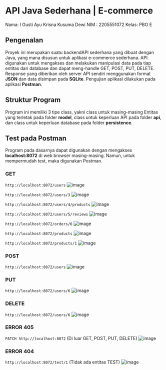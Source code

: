 # API Java Sederhana | E-commerce
Nama: I Gusti Ayu Krisna Kusuma Dewi
NIM  : 2205551072
Kelas: PBO E

## Pengenalan
Proyek ini merupakan suatu backendAPI sederhana yang dibuat dengan Java, yang mana disusun untuk aplikasi e-commerce sederhana. API digunakan untuk mengakses dan melakukan manipulasi data pada tiap entitas dari database dan dapat meng-handle GET, POST, PUT, DELETE. Response yang diberikan oleh server API sendiri menggunakan format **JSON** dan data disimpan pada **SQLite**. Pengujian aplikasi dilakukan pada aplikasi **Postman**.

##

## Struktur Program
Program ini memiliki 3 tipe class, yakni class untuk masing-masing Entitas yang terletak pada folder **model**, class untuk keperluan API pada folder **api**, dan class untuk keperluan database pada folder **persistence**.

## Test pada Postman
Program pada dasarnya dapat digunakan dengan mengakses **localhost:8072** di web browser masing-masing. Namun, untuk mempermudah test, maka digunakan Postman.

### GET
`http://localhost:8072/users`
![image](https://github.com/ayukrisn/ecommerce/assets/113322119/55f87308-f9d3-4883-92f2-9bd399e4071c)

`http://localhost:8072/users/3`
![image](https://github.com/ayukrisn/ecommerce/assets/113322119/d90faba3-180c-45eb-9d31-789ca5624d9e)

`http://localhost:8072/users/4/products`
![image](https://github.com/ayukrisn/ecommerce/assets/113322119/6a611932-b72f-4f4a-b632-3d1bd28bff5c)

`http://localhost:8072/users/5/reviews`
![image](https://github.com/ayukrisn/ecommerce/assets/113322119/dcfe7b0c-a6b1-4b5e-864d-8330853aa39e)

`http://localhost:8072/orders/6`
![image](https://github.com/ayukrisn/ecommerce/assets/113322119/eecad991-d085-440a-b717-e5c2a34b69a8)

`http://localhost:8072/products`
![image](https://github.com/ayukrisn/ecommerce/assets/113322119/b29e3c9d-a1b7-4864-920c-bdbac86ba76b)

`http://localhost:8072/products/1`
![image](https://github.com/ayukrisn/ecommerce/assets/113322119/79611db0-de96-404e-a665-097141f38d96)

### POST
`http://localhost:8072/users`
![image](https://github.com/ayukrisn/ecommerce/assets/113322119/a2033fd3-07ff-4ad8-b2da-56e31a8b7ab7)

### PUT
`http://localhost:8072/users/6`
![image](https://github.com/ayukrisn/ecommerce/assets/113322119/e0e53faa-6628-40cf-8c66-479b76703a47)

### DELETE
`http://localhost:8072/users/6`
![image](https://github.com/ayukrisn/ecommerce/assets/113322119/0bd712d3-98f5-40e6-b4ff-5b6671d7d8a2)

### ERROR 405
`PATCH http://localhost:8072` (Di luar GET, POST, PUT, DELETE)
![image](https://github.com/ayukrisn/ecommerce/assets/113322119/2baf45c3-d0f1-4a91-b822-5d38bb04693e)

### ERROR 404
`http://localhost:8072/test/1` (Tidak ada entitas TEST)
![image](https://github.com/ayukrisn/ecommerce/assets/113322119/078ff0eb-5778-4010-857d-acb5d870d615)

